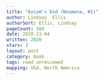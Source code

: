 ```yaml
---
title: "Axiom's End (Noumena, #1)"
author: Lindsay  Ellis
authorSort: Ellis, Lindsay
pageCount: 384
date: 2020-11-04
written: 2020
stars: 3
layout: post
category: book
tags: read unreviewed
mapping: USA, North America
---
```

